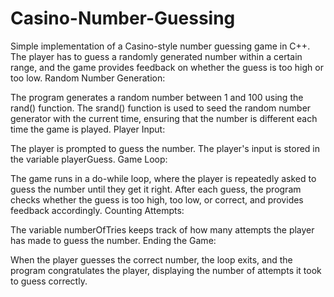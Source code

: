 # Casino-Number-Guessing
Simple implementation of a Casino-style number guessing game in C++. The player has to guess a randomly generated number within a certain range, and the game provides feedback on whether the guess is too high or too low.
Random Number Generation:

The program generates a random number between 1 and 100 using the rand() function. The srand() function is used to seed the random number generator with the current time, ensuring that the number is different each time the game is played.
Player Input:

The player is prompted to guess the number. The player's input is stored in the variable playerGuess.
Game Loop:

The game runs in a do-while loop, where the player is repeatedly asked to guess the number until they get it right.
After each guess, the program checks whether the guess is too high, too low, or correct, and provides feedback accordingly.
Counting Attempts:

The variable numberOfTries keeps track of how many attempts the player has made to guess the number.
Ending the Game:

When the player guesses the correct number, the loop exits, and the program congratulates the player, displaying the number of attempts it took to guess correctly.
